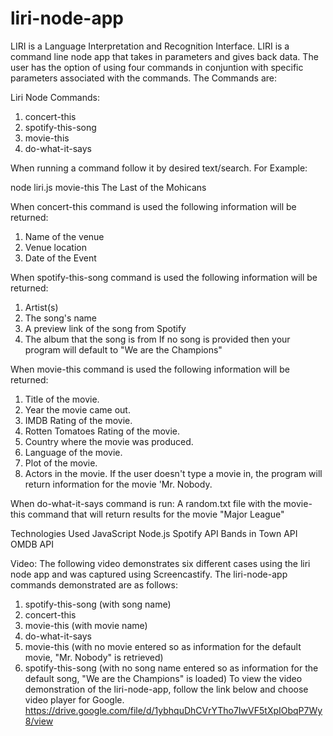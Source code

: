 # liri-node-app
LIRI is a Language Interpretation and Recognition Interface. LIRI is a command line node app that takes in parameters and gives back data. The user has the option of using four commands in conjuntion with specific parameters associated with the commands. The Commands are:

Liri Node Commands:
1. concert-this
2. spotify-this-song
3. movie-this
4. do-what-it-says

When running a command follow it by desired text/search.
For Example: 

node liri.js movie-this The Last of the Mohicans

When concert-this command is used the following information will be returned:
1. Name of the venue
2. Venue location
3. Date of the Event

When spotify-this-song command is used the following information will be returned:
1. Artist(s)
2. The song's name
3. A preview link of the song from Spotify
4. The album that the song is from
If no song is provided then your program will default to "We are the Champions"

When movie-this command is used the following information will be returned:
1. Title of the movie.
2. Year the movie came out.
3. IMDB Rating of the movie.
4. Rotten Tomatoes Rating of the movie.
5. Country where the movie was produced.
6. Language of the movie.
7. Plot of the movie.
8. Actors in the movie.
If the user doesn't type a movie in, the program will return information for the movie 'Mr. Nobody.

When do-what-it-says command is run:
A random.txt file with the movie-this command that will return results for the movie "Major League"

Technologies Used
JavaScript
Node.js
Spotify API
Bands in Town API
OMDB API

Video:
The following video demonstrates six different cases using the liri node app and was captured using Screencastify. The liri-node-app commands demonstrated are as follows:
1. spotify-this-song (with song name)
2. concert-this
3. movie-this (with movie name)
4. do-what-it-says
5. movie-this (with no movie entered so as information for the default movie, "Mr. Nobody" is retrieved)
6. spotify-this-song (with no song name entered so as information for the default song, "We are the Champions" is loaded)
To view the video demonstration of the liri-node-app, follow the link below and choose video player for Google. 
https://drive.google.com/file/d/1ybhquDhCVrYTho7IwVF5tXpIObqP7Wy8/view


